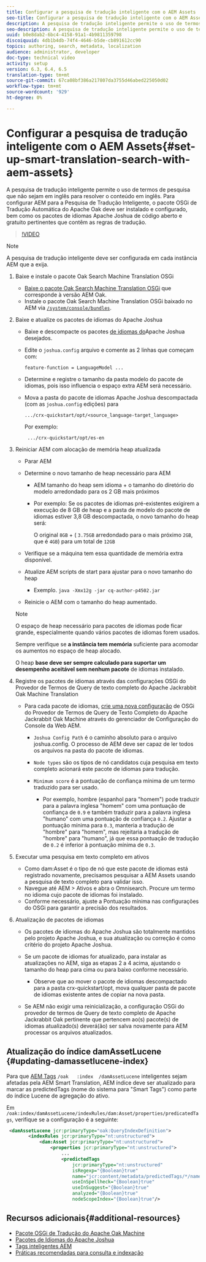 ```yaml
---
title: Configurar a pesquisa de tradução inteligente com o AEM Assets
seo-title: Configurar a pesquisa de tradução inteligente com o AEM Assets
description: A pesquisa de tradução inteligente permite o uso de termos de pesquisa que não sejam em inglês para resolver o conteúdo em inglês. Para configurar AEM para a Pesquisa de Tradução Inteligente, o pacote OSGi de Tradução Automática do Apache Oak deve ser instalado e configurado, bem como os pacotes de idiomas Apache Joshua de código aberto e gratuito pertinentes que contêm as regras de tradução.
seo-description: A pesquisa de tradução inteligente permite o uso de termos de pesquisa que não sejam em inglês para resolver o conteúdo em inglês. Para configurar AEM para a Pesquisa de Tradução Inteligente, o pacote OSGi de Tradução Automática do Apache Oak deve ser instalado e configurado, bem como os pacotes de idiomas Apache Joshua de código aberto e gratuito pertinentes que contêm as regras de tradução.
uuid: b0e8dab2-6bc4-4158-91a1-4b9811359798
discoiquuid: 4db1b4db-74f4-4646-b5de-cb891612cc90
topics: authoring, search, metadata, localization
audience: administrator, developer
doc-type: technical video
activity: setup
version: 6.3, 6.4, 6.5
translation-type: tm+mt
source-git-commit: 67ca08bf386a217807da3755d46abed225050d02
workflow-type: tm+mt
source-wordcount: '929'
ht-degree: 0%

---
```



# Configurar a pesquisa de tradução inteligente com o AEM Assets{#set-up-smart-translation-search-with-aem-assets}

A pesquisa de tradução inteligente permite o uso de termos de pesquisa que não sejam em inglês para resolver o conteúdo em inglês. Para configurar AEM para a Pesquisa de Tradução Inteligente, o pacote OSGi de Tradução Automática do Apache Oak deve ser instalado e configurado, bem como os pacotes de idiomas Apache Joshua de código aberto e gratuito pertinentes que contêm as regras de tradução.

>[!VIDEO](https://video.tv.adobe.com/v/21291/?quality=9&learn=on)

>[!NOTE]
>
>A pesquisa de tradução inteligente deve ser configurada em cada instância AEM que a exija.

1. Baixe e instale o pacote Oak Search Machine Translation OSGi
   * [Baixe o pacote Oak Search Machine Translation OSGi](https://search.maven.org/#search%7Cgav%7C1%7Cg%3A%22org.apache.jackrabbit%22%20AND%20a%3A%22oak-search-mt%22) que corresponde à versão AEM Oak.
   * Instale o pacote Oak Search Machine Translation OSGi baixado no AEM via [ `/system/console/bundles`](http://localhost:4502/system/console/bundles).

2. Baixe e atualize os pacotes de idiomas do Apache Joshua
   * Baixe e descompacte os pacotes [de idiomas do](https://cwiki.apache.org/confluence/display/JOSHUA/Language+Packs)Apache Joshua desejados.
   * Edite o `joshua.config` arquivo e comente as 2 linhas que começam com:

      ```
      feature-function = LanguageModel ...
      ```

   * Determine e registre o tamanho da pasta modelo do pacote de idiomas, pois isso influencia o espaço extra AEM será necessário.
   * Mova a pasta do pacote de idiomas Apache Joshua descompactada (com as `joshua.config` edições) para

      ```
      .../crx-quickstart/opt/<source_language-target_language>
      ```

      Por exemplo:

      ```
       .../crx-quickstart/opt/es-en
      ```

3. Reiniciar AEM com alocação de memória heap atualizada
   * Parar AEM
   * Determine o novo tamanho de heap necessário para AEM

      * AEM tamanho do heap sem idioma + o tamanho do diretório do modelo arredondado para os 2 GB mais próximos
      * Por exemplo: Se os pacotes de idiomas pré-existentes exigirem a execução de 8 GB de heap e a pasta de modelo do pacote de idiomas estiver 3,8 GB descompactada, o novo tamanho do heap será:

         O original `8GB` + ( `3.75GB` arredondado para o mais próximo `2GB`, que é `4GB`) para um total de `12GB`
   * Verifique se a máquina tem essa quantidade de memória extra disponível.
   * Atualize AEM scripts de start para ajustar para o novo tamanho do heap

      * Exemplo. `java -Xmx12g -jar cq-author-p4502.jar`
   * Reinicie o AEM com o tamanho do heap aumentado.

   >[!NOTE]
   >
   >O espaço de heap necessário para pacotes de idiomas pode ficar grande, especialmente quando vários pacotes de idiomas forem usados.
   >
   >
   >Sempre verifique se **a instância tem memória** suficiente para acomodar os aumentos no espaço de heap alocado.
   >
   >
   >O heap **base deve ser sempre calculado para suportar um desempenho aceitável sem nenhum pacote** de idiomas instalado.

4. Registre os pacotes de idiomas através das configurações OSGi do Provedor de Termos de Query de texto completo do Apache Jackrabbit Oak Machine Translation

   * Para cada pacote de idiomas, [crie uma nova configuração](http://localhost:4502/system/console/configMgr/org.apache.jackrabbit.oak.plugins.index.mt.MTFulltextQueryTermsProviderFactory) de OSGi do Provedor de Termos de Query de Texto Completo do Apache Jackrabbit Oak Machine através do gerenciador de Configuração do Console da Web AEM.

      * `Joshua Config Path` é o caminho absoluto para o arquivo joshua.config. O processo de AEM deve ser capaz de ler todos os arquivos na pasta do pacote de idiomas.
      * `Node types` são os tipos de nó candidatos cuja pesquisa em texto completo acionará este pacote de idiomas para tradução.
      * `Minimum score` é a pontuação de confiança mínima de um termo traduzido para ser usado.

         * Por exemplo, hombre (espanhol para &quot;homem&quot;) pode traduzir para a palavra inglesa &quot;homem&quot; com uma pontuação de confiança de `0.9` e também traduzir para a palavra inglesa &quot;humano&quot; com uma pontuação de confiança `0.2`. Ajustar a pontuação mínima para `0.3`, manteria a tradução de &quot;hombre&quot; para &quot;homem&quot;, mas rejeitaria a tradução de &quot;hombre&quot; para &quot;humano&quot;, já que essa pontuação de tradução de `0.2` é inferior à pontuação mínima de `0.3`.

5. Executar uma pesquisa em texto completo em ativos
   * Como dam:Asset é o tipo de nó que este pacote de idiomas está registrado novamente, precisamos pesquisar a AEM Assets usando a pesquisa de texto completo para validar isso.
   * Navegue até AEM > Ativos e abra o Omnisearch. Procure um termo no idioma cujo pacote de idiomas foi instalado.
   * Conforme necessário, ajuste a Pontuação mínima nas configurações do OSGi para garantir a precisão dos resultados.

6. Atualização de pacotes de idiomas
   * Os pacotes de idiomas do Apache Joshua são totalmente mantidos pelo projeto Apache Joshua, e sua atualização ou correção é como critério do projeto Apache Joshua.
   * Se um pacote de idiomas for atualizado, para instalar as atualizações no AEM, siga as etapas 2 a 4 acima, ajustando o tamanho do heap para cima ou para baixo conforme necessário.

      * Observe que ao mover o pacote de idiomas descompactado para a pasta crx-quickstart/opt, mova qualquer pasta de pacote de idiomas existente antes de copiar na nova pasta.
   * Se AEM não exigir uma reinicialização, a configuração OSGi do provedor de termos de Query de texto completo de Apache Jackrabbit Oak pertinente que pertencem ao(s) pacote(s) de idiomas atualizado(s) deverá(ão) ser salva novamente para AEM processar os arquivos atualizados.


## Atualização do índice damAssetLucene {#updating-damassetlucene-index}

Para que [AEM Tags](https://helpx.adobe.com/experience-manager/6-3/assets/using/touch-ui-smart-tags.html) `/oak   :index  /damAssetLucene` inteligentes sejam afetadas pela AEM Smart Translation, AEM índice deve ser atualizado para marcar as predictedTags (nome do sistema para &quot;Smart Tags&quot;) como parte do índice Lucene de agregação do ativo.

Em `/oak:index/damAssetLucene/indexRules/dam:Asset/properties/predicatedTags`, verifique se a configuração é a seguinte:

```xml
 <damAssetLucene jcr:primaryType="oak:QueryIndexDefinition">
        <indexRules jcr:primaryType="nt:unstructured">
            <dam:Asset jcr:primaryType="nt:unstructured">
                <properties jcr:primaryType="nt:unstructured">
                    ...
                    <predictedTags
                        jcr:primaryType="nt:unstructured"
                        isRegexp="{Boolean}true"
                        name="jcr:content/metadata/predictedTags/*/name"
                        useInSpellheck="{Boolean}true"
                        useInSuggest="{Boolean}true"
                        analyzed="{Boolean}true"
                        nodeScopeIndex="{Boolean}true"/>
```

## Recursos adicionais{#additional-resources}

* [Pacote OSGi de Tradução do Apache Oak Machine](https://search.maven.org/#search%7Cgav%7C1%7Cg%3A%22org.apache.jackrabbit%22%20AND%20a%3A%22oak-search-mt%22)
* [Pacotes de Idiomas do Apache Joshua](https://cwiki.apache.org/confluence/display/JOSHUA/Language+Packs)
* [Tags inteligentes AEM](https://helpx.adobe.com/experience-manager/6-3/assets/using/touch-ui-smart-tags.html)
* [Práticas recomendadas para consulta e indexação](https://helpx.adobe.com/experience-manager/6-5/sites/deploying/using/best-practices-for-queries-and-indexing.html)
